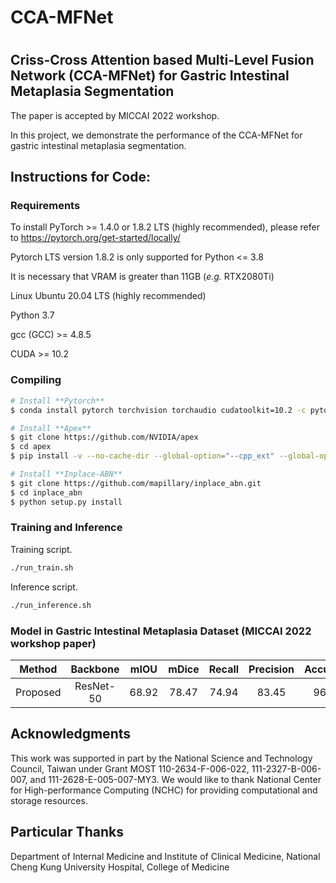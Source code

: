
# CCA-MFNet

# 
## Criss-Cross Attention based Multi-Level Fusion Network (CCA-MFNet) for Gastric Intestinal Metaplasia Segmentation 

The paper is accepted by MICCAI 2022 workshop. 

In this project, we demonstrate the performance of the CCA-MFNet for gastric intestinal metaplasia segmentation.

  

## Instructions for Code:
### Requirements

To install PyTorch >= 1.4.0 or 1.8.2 LTS (highly recommended), please refer to https://pytorch.org/get-started/locally/

Pytorch LTS version 1.8.2 is only supported for Python <= 3.8

It is necessary that VRAM is greater than 11GB (_e.g._ RTX2080Ti)

Linux Ubuntu 20.04 LTS (highly recommended)

Python 3.7 

gcc (GCC) >= 4.8.5

CUDA >= 10.2

### Compiling

```bash
# Install **Pytorch**
$ conda install pytorch torchvision torchaudio cudatoolkit=10.2 -c pytorch-lts

# Install **Apex**
$ git clone https://github.com/NVIDIA/apex
$ cd apex
$ pip install -v --no-cache-dir --global-option="--cpp_ext" --global-option="--cuda_ext" ./

# Install **Inplace-ABN**
$ git clone https://github.com/mapillary/inplace_abn.git
$ cd inplace_abn
$ python setup.py install
```

### Training and Inference
Training script.
```bash
./run_train.sh
``` 

Inference script.
```bash
./run_inference.sh
``` 

### Model in Gastric Intestinal Metaplasia Dataset (MICCAI 2022 workshop paper)

| **Method** | **Backbone** | **mIOU** | **mDice** | **Recall** | **Precision** | **Accuracy** | **Link** |
|:-------:|:---------:|:---------:|:---------:|:---------:|:---------:|:---------:|:---------:|
|Proposed| ResNet-50 | 68.92 | 78.47 | 74.94 | 83.45 | 96.13 | [Google Drive](https://drive.google.com/file/d/1PTkBTD-kttEK7HRqbeHHYjV7FZGp7rmb/view?usp=sharing) |


## Acknowledgments 
This work was supported in part by the National Science and Technology Council, Taiwan under Grant MOST 110-2634-F-006-022, 111-2327-B-006-007, and 111-2628-E-005-007-MY3. We would like to thank National Center for High-performance Computing (NCHC) for providing computational and storage resources.

## Particular Thanks
Department of Internal Medicine and Institute of Clinical Medicine, National Cheng Kung University Hospital, College of Medicine
